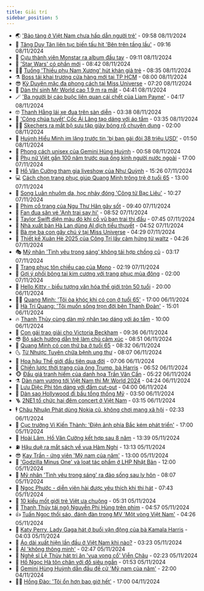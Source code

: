 ```yaml
---
title: Giải trí
sidebar_position: 5
---
```


<!-- vnexpress-giai-tri:START -->
- 🌏 [&#39;Bảo tàng ở Việt Nam chưa hấp dẫn người trẻ&#39;](https://vnexpress.net/bao-tang-o-viet-nam-chua-hap-dan-nguoi-tre-4813648.html) - 09:58 08/11/2024
- 💫 [Tăng Duy Tân liên tục biến tấu hit &#39;Bên trên tầng lầu&#39;](https://vnexpress.net/tang-duy-tan-lien-tuc-bien-tau-hit-ben-tren-tang-lau-4813812.html) - 09:16 08/11/2024
- 🌮 [Cựu thành viên Monstar ra album đầu tay](https://vnexpress.net/cuu-thanh-vien-monstar-ra-album-dau-tay-4813252.html) - 09:11 08/11/2024
- 🧠 [&#39;Star Wars&#39; có phần mới](https://vnexpress.net/star-wars-co-phan-moi-4813533.html) - 08:42 08/11/2024
- 👨‍🏫 [Tuồng &#39;Thiếu phụ Nam Xương&#39; hút khán giả trẻ](https://vnexpress.net/tuong-thieu-phu-nam-xuong-hut-khan-gia-tre-4813360.html) - 08:35 08/11/2024
- ⚗️ [Boss tái khai trương cửa hàng mới tại TP HCM](https://vnexpress.net/boss-tai-khai-truong-cua-hang-moi-tai-tp-hcm-4813630.html) - 08:00 08/11/2024
- 😎 [Kỳ Duyên mặc đa phong cách tại Miss Universe](https://vnexpress.net/ky-duyen-mac-da-phong-cach-tai-miss-universe-4812395.html) - 07:20 08/11/2024
- 🫣 [Dàn thí sinh Mr World cao 1,9 m ra mắt](https://vnexpress.net/dan-thi-sinh-mr-world-cao-1-9-m-ra-mat-4813534.html) - 04:41 08/11/2024
- 🪄 [&#39;Ba người bị cáo buộc liên quan cái chết của Liam Payne&#39;](https://vnexpress.net/ba-nguoi-bi-cao-buoc-lien-quan-cai-chet-cua-liam-payne-4813538.html) - 04:17 08/11/2024
- 🤓 [Thanh Hằng lái xe đua trên sàn diễn](https://vnexpress.net/thanh-hang-lai-xe-dua-tren-san-dien-4813577.html) - 03:38 08/11/2024
- 🫶 [&#39;Công chúa tuyết&#39; Cốc Ái Lăng tạo dáng với áo tắm](https://vnexpress.net/cong-chua-tuyet-coc-ai-lang-tao-dang-voi-ao-tam-4813597.html) - 03:35 08/11/2024
- 🧑‍🏫 [Skechers ra mắt bộ sưu tập giày bóng rổ chuyên dụng](https://vnexpress.net/skechers-ra-mat-bo-suu-tap-giay-bong-ro-chuyen-dung-4813415.html) - 02:00 08/11/2024
- 🦄 [Huỳnh Hiểu Minh im lặng trước tin &#39;bị bạn gái đòi 38 triệu USD&#39;](https://vnexpress.net/huynh-hieu-minh-im-lang-truoc-tin-bi-ban-gai-doi-38-trieu-usd-4813529.html) - 01:50 08/11/2024
- 💫 [Phong cách unisex của Gemini Hùng Huỳnh](https://vnexpress.net/phong-cach-unisex-cua-gemini-hung-huynh-4812392.html) - 00:58 08/11/2024
- 🎊 [Phụ nữ Việt gần 100 năm trước qua ống kính người nước ngoài](https://vnexpress.net/phu-nu-viet-gan-100-nam-truoc-qua-ong-kinh-nguoi-nuoc-ngoai-4812968.html) - 17:00 07/11/2024
- 👹 [Hồ Văn Cường tham gia liveshow của Như Quỳnh](https://vnexpress.net/ho-van-cuong-tham-gia-liveshow-cua-nhu-quynh-4813466.html) - 15:26 07/11/2024
- 💻 [Cách chọn trang phục giúp Quang Minh trông trẻ ở tuổi 65](https://vnexpress.net/cach-chon-trang-phuc-giup-quang-minh-trong-tre-o-tuoi-65-4813365.html) - 13:00 07/11/2024
- 🤡 [Song Luân nhuộm da, học nhảy đóng &#39;Công tử Bạc Liêu&#39;](https://vnexpress.net/song-luan-nhuom-da-hoc-nhay-dong-cong-tu-bac-lieu-4813345.html) - 10:27 07/11/2024
- 🥰 [Phim cổ trang của Ngu Thư Hân gây sốt](https://vnexpress.net/phim-co-trang-cua-ngu-thu-han-gay-sot-4813303.html) - 09:40 07/11/2024
- 🚀 [Fan đua săn vé &#39;Anh trai say hi&#39;](https://vnexpress.net/fan-dua-san-ve-anh-trai-say-hi-4813206.html) - 08:52 07/11/2024
- 📝 [Taylor Swift diện màu đỏ khi cổ vũ bạn trai thi đấu](https://vnexpress.net/taylor-swift-dien-mau-do-khi-co-vu-ban-trai-thi-dau-4812954.html) - 07:45 07/11/2024
- 🐲 [Nhà xuất bản Hà Lan dùng AI dịch tiểu thuyết](https://vnexpress.net/nha-xuat-ban-ha-lan-dung-ai-dich-tieu-thuyet-4813192.html) - 04:52 07/11/2024
- 🎃 [Bà mẹ ba con gây chú ý tại Miss Universe](https://vnexpress.net/ba-me-ba-con-gay-chu-y-tai-miss-universe-4813190.html) - 04:29 07/11/2024
- 🤠 [Thiết kế Xuân Hè 2025 của Công Trí lấy cảm hứng từ waltz](https://vnexpress.net/thiet-ke-xuan-he-2025-cua-cong-tri-lay-cam-hung-tu-waltz-4813156.html) - 04:26 07/11/2024
- 🎭 [Mỹ nhân &#39;Tình yêu trong sáng&#39; không tái hợp chồng cũ](https://vnexpress.net/my-nhan-tinh-yeu-trong-sang-khong-tai-hop-chong-cu-4813154.html) - 03:17 07/11/2024
- 🧰 [Trang phục tôn chiều cao của Mono](https://vnexpress.net/trang-phuc-ton-chieu-cao-cua-mono-4812476.html) - 02:19 07/11/2024
- 🦍 [Gợi ý phối bông tai kim cương với trang phục mùa đông](https://vnexpress.net/goi-y-phoi-bong-tai-kim-cuong-voi-trang-phuc-mua-dong-4812504.html) - 02:00 07/11/2024
- 🌝 [Hello Kitty - biểu tượng văn hóa thế giới tròn 50 tuổi](https://vnexpress.net/hello-kitty-bieu-tuong-van-hoa-the-gioi-tron-50-tuoi-4812466.html) - 20:00 06/11/2024
- 🧑‍💻 [Quang Minh: &#39;Tôi òa khóc khi có con ở tuổi 65&#39;](https://vnexpress.net/quang-minh-toi-oa-khoc-khi-co-con-o-tuoi-65-4810834.html) - 17:00 06/11/2024
- 🥸 [Hà Trí Quang: &#39;Tôi muốn sống trọn đời bên Thanh Đoàn&#39;](https://vnexpress.net/ha-tri-quang-toi-muon-song-tron-doi-ben-thanh-doan-4813031.html) - 15:01 06/11/2024
- 🔥 [Thanh Thủy cùng dàn mỹ nhân tạo dáng với áo tắm](https://vnexpress.net/thanh-thuy-cung-dan-my-nhan-tao-dang-voi-ao-tam-4812755.html) - 10:00 06/11/2024
- 🐎 [Con gái trao giải cho Victoria Beckham](https://vnexpress.net/con-gai-trao-giai-cho-victoria-beckham-4812862.html) - 09:36 06/11/2024
- 😎 [Bộ sách hướng dẫn trẻ làm chủ cảm xúc](https://vnexpress.net/bo-sach-huong-dan-tre-lam-chu-cam-xuc-4811345.html) - 08:51 06/11/2024
- 🦄 [Quang Minh có con thứ ba ở tuổi 65](https://vnexpress.net/quang-minh-co-con-thu-ba-o-tuoi-65-4812869.html) - 08:32 06/11/2024
- 🌜 [Từ Nhược Tuyên chữa bệnh ung thư](https://vnexpress.net/tu-nhuoc-tuyen-chua-benh-ung-thu-4812851.html) - 08:07 06/11/2024
- 🚦 [Hoa hậu Thế giới đầu tiên qua đời](https://vnexpress.net/hoa-hau-the-gioi-dau-tien-qua-doi-4812791.html) - 07:06 06/11/2024
- 🧐 [Chiến lược thời trang của ông Trump, bà Harris](https://vnexpress.net/chien-luoc-thoi-trang-cua-ong-trump-ba-harris-4812688.html) - 06:52 06/11/2024
- 🐵 [Đấu giá tranh hiếm của danh họa Trần Văn Cẩn](https://vnexpress.net/dau-gia-tranh-hiem-cua-danh-hoa-tran-van-can-4812644.html) - 05:22 06/11/2024
- ⚗️ [Dàn nam vương tới Việt Nam thi Mr World 2024](https://vnexpress.net/dan-nam-vuong-toi-viet-nam-thi-mr-world-2024-4812669.html) - 04:24 06/11/2024
- 👺 [Lưu Diệc Phi tôn dáng với đầm cut-out](https://vnexpress.net/luu-diec-phi-ton-dang-voi-dam-cut-out-4812665.html) - 04:00 06/11/2024
- 🌊 [Dàn sao Hollywood đi bầu tổng thống Mỹ](https://vnexpress.net/dan-sao-hollywood-di-bau-tong-thong-my-4812626.html) - 03:50 06/11/2024
- 🪜 [2NE1 tổ chức hai đêm concert ở Việt Nam](https://vnexpress.net/2ne1-to-chuc-hai-dem-concert-o-viet-nam-4812661.html) - 03:15 06/11/2024
- 🕴 [Châu Nhuận Phát dùng Nokia cũ, không chơi mạng xã hội](https://vnexpress.net/chau-nhuan-phat-dung-nokia-cu-khong-choi-mang-xa-hoi-4812611.html) - 02:33 06/11/2024
- 💃 [Cục trưởng Vi Kiến Thành: &#39;Điện ảnh phía Bắc kém phát triển&#39;](https://vnexpress.net/cuc-truong-vi-kien-thanh-dien-anh-phia-bac-kem-phat-trien-4812393.html) - 17:00 05/11/2024
- 🦄 [Hoài Lâm, Hồ Văn Cường kết hợp sau 8 năm](https://vnexpress.net/hoai-lam-ho-van-cuong-ket-hop-sau-8-nam-4812430.html) - 13:39 05/11/2024
- ⛽️ [Hậu duệ ra mắt sách về vua Hàm Nghi](https://vnexpress.net/hau-due-ra-mat-sach-ve-vua-ham-nghi-4812533.html) - 13:13 05/11/2024
- 😎 [Kay Trần - ứng viên &#39;Mỹ nam của năm&#39;](https://vnexpress.net/kay-tran-ung-vien-my-nam-cua-nam-4812225.html) - 13:00 05/11/2024
- 🌊 [&#39;Godzilla Minus One&#39; và loạt tác phẩm ở LHP Nhật Bản](https://vnexpress.net/godzilla-minus-one-va-loat-tac-pham-o-lhp-nhat-ban-4811727.html) - 12:00 05/11/2024
- 🐲 [Mỹ nhân &#39;Tình yêu trong sáng&#39; ra đảo sống sau ly hôn](https://vnexpress.net/my-nhan-tinh-yeu-trong-sang-ra-dao-song-sau-ly-hon-4812394.html) - 08:07 05/11/2024
- 💂 [Ngọc Phước - diễn viên hài được yêu thích khi thi hát](https://vnexpress.net/ngoc-phuoc-dien-vien-hai-duoc-yeu-thich-khi-thi-hat-4811836.html) - 07:43 05/11/2024
- 🙉 [10 kiểu mốt giới trẻ Việt ưa chuộng](https://vnexpress.net/10-kieu-mot-gioi-tre-viet-ua-chuong-4812333.html) - 05:31 05/11/2024
- 💪 [Thanh Thúy tái ngộ Nguyễn Phi Hùng trên phim](https://vnexpress.net/thanh-thuy-tai-ngo-nguyen-phi-hung-tren-phim-4812155.html) - 04:57 05/11/2024
- 👍 [Tuấn Ngọc thổi sáo, đánh đàn trong MV &#39;Một vòng Việt Nam&#39;](https://vnexpress.net/tuan-ngoc-thoi-sao-danh-dan-trong-mv-mot-vong-viet-nam-4812239.html) - 04:26 05/11/2024
- 💪 [Katy Perry, Lady Gaga hát ở buổi vận động của bà Kamala Harris](https://vnexpress.net/katy-perry-lady-gaga-hat-o-buoi-van-dong-cua-ba-kamala-harris-4812237.html) - 04:03 05/11/2024
- 💄 [Áo dài xuất hiện lần đầu ở Việt Nam khi nào?](https://vnexpress.net/ao-dai-xuat-hien-lan-dau-o-viet-nam-khi-nao-4812045.html) - 03:23 05/11/2024
- 🦩 [AI &#39;không thông minh&#39;](https://vnexpress.net/ai-khong-thong-minh-4812217.html) - 02:47 05/11/2024
- 🥸 [Nghệ sĩ Lệ Thủy hát tri ân &#39;vua vọng cổ&#39; Viễn Châu](https://vnexpress.net/nghe-si-le-thuy-hat-tri-an-vua-vong-co-vien-chau-4812113.html) - 02:23 05/11/2024
- 🧰 [Hồ Ngọc Hà tôn chân với đồ siêu ngắn](https://vnexpress.net/ho-ngoc-ha-ton-chan-voi-do-sieu-ngan-4811793.html) - 01:53 05/11/2024
- 💼 [Gemini Hùng Huỳnh dẫn đầu đề cử &#39;Mỹ nam của năm&#39;](https://vnexpress.net/gemini-hung-huynh-dan-dau-de-cu-my-nam-cua-nam-4812056.html) - 22:00 04/11/2024
- 🧑‍💻 [Hồng Đào: &#39;Tôi ổn hơn bao giờ hết&#39;](https://vnexpress.net/hong-dao-toi-on-hon-bao-gio-het-4811976.html) - 17:00 04/11/2024<!-- vnexpress-giai-tri:END -->
